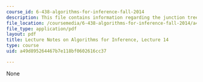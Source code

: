 ```yaml
---
course_id: 6-438-algorithms-for-inference-fall-2014
description: This file contains information regarding the junction tree algorithm.
file_location: /coursemedia/6-438-algorithms-for-inference-fall-2014/a49d895264467b7e118bf0602616cc37_MIT6_438F14_Lec14.pdf
file_type: application/pdf
layout: pdf
title: Lecture Notes on Algorithms for Inference, Lecture 14
type: course
uid: a49d895264467b7e118bf0602616cc37

---
```

None